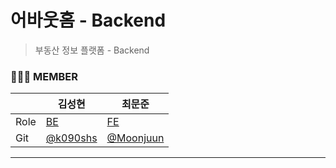 # 어바웃홈 - Backend

> 부동산 정보 플랫폼 - Backend



### 👨🏻‍💻 MEMBER 
||김성현|최문준|
|------|------|-----|
|Role|[BE](https://github.com/k0905shs/about-home-BE)|[FE](https://github.com/Moonjuun)|
|Git|[@k090shs](https://github.com/k0905shs)|[@Moonjuun](https://github.com/Moonjuun)|
------
